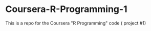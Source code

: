 Coursera-R-Programming-1
========================

This is a repo for the Coursera "R Programming" code ( project #1)
